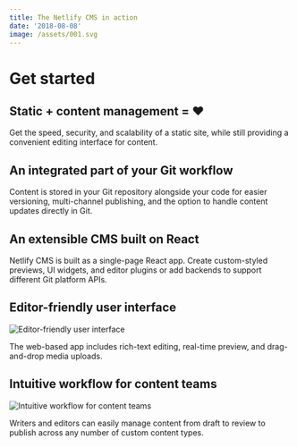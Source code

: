 ```yaml
---
title: The Netlify CMS in action
date: '2018-08-08'
image: /assets/001.svg
---
```

# Get started

## Static + content management = ♥

Get the speed, security, and scalability of a static site, while still providing a convenient editing interface for content.

## An integrated part of your Git workflow

Content is stored in your Git repository alongside your code for easier versioning, multi-channel publishing, and the option to handle content updates directly in Git.

## An extensible CMS built on React

Netlify CMS is built as a single-page React app. Create custom-styled previews, UI widgets, and editor plugins or add backends to support different Git platform APIs.

## Editor-friendly user interface

![Editor-friendly user interface](/assets/001.svg)

The web-based app includes rich-text editing, real-time preview, and drag-and-drop media uploads.

## Intuitive workflow for content teams

![Intuitive workflow for content teams](/assets/002.svg)

Writers and editors can easily manage content from draft to review to publish across any number of custom content types.
